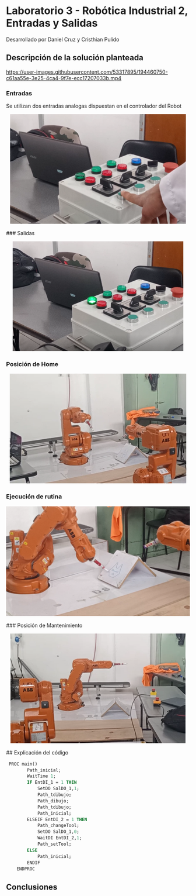 # Laboratorio 3 - Robótica Industrial 2, Entradas y Salidas
Desarrollado por Daniel Cruz y Cristhian Pulido

## Descripción de la solución planteada

https://user-images.githubusercontent.com/53317895/194460750-c61aa55e-3e25-4ca4-9f7e-ecc17207033b.mp4

### Entradas
Se utilizan dos entradas analogas dispuestan en el controlador del Robot  
<p align="center"><img height=300 src="./Multimedia/Entradas.png" alt="Menu" /></p>
### Salidas 


<p align="center"><img height=300 src="./Multimedia/salidas.png" alt="Menu" /></p>


### Posición de Home 
<p align="center"><img height=300 src="./Multimedia/Home.png" alt="Menu" /></p>

### Ejecución de rutina 
<p align="center"><img height=300 src="./Multimedia/Rutina.png" alt="Menu" /></p>
### Posición de Mantenimiento 
<p align="center"><img height=300 src="./Multimedia/Mantenimiento.png" alt="Menu" /></p>
## Explicación del código 

```mod
 PROC main()
        Path_inicial;
    	WaitTime 1;
        IF EntDI_1 = 1 THEN
            SetDO SalDO_1,1;
            Path_tdibujo;
            Path_dibujo;
            Path_tdibujo;
            Path_inicial;
        ELSEIF EntDI_2 = 1 THEN
            Path_changeTool;
            SetDO SalDO_1,0;
            WaitDI EntDI_2,1;
            Path_setTool;
        ELSE
            Path_inicial;
        ENDIF
    ENDPROC
```
## Conclusiones
